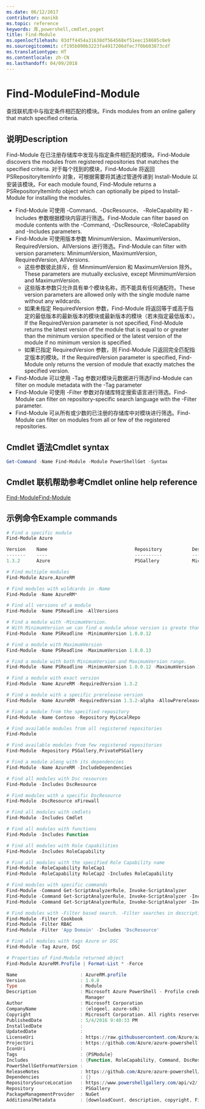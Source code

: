 ```yaml
---
ms.date: 06/12/2017
contributor: manikb
ms.topic: reference
keywords: 库,powershell,cmdlet,psget
title: Find-Module
ms.openlocfilehash: 03dff4454a31638df564568ef51eec158685c8e9
ms.sourcegitcommit: cf195b090b3223fa4917206dfec7f0b603873cdf
ms.translationtype: HT
ms.contentlocale: zh-CN
ms.lasthandoff: 04/09/2018
---
```

# <a name="find-module"></a><span data-ttu-id="f746c-103">Find-Module</span><span class="sxs-lookup"><span data-stu-id="f746c-103">Find-Module</span></span>
<span data-ttu-id="f746c-104">查找联机库中与指定条件相匹配的模块。</span><span class="sxs-lookup"><span data-stu-id="f746c-104">Finds modules from an online gallery that match specified criteria.</span></span>

## <a name="description"></a><span data-ttu-id="f746c-105">说明</span><span class="sxs-lookup"><span data-stu-id="f746c-105">Description</span></span>
<span data-ttu-id="f746c-106">Find-Module 在已注册存储库中发现与指定条件相匹配的模块。</span><span class="sxs-lookup"><span data-stu-id="f746c-106">Find-Module discovers the modules from registered repositories that matches the specified criteria.</span></span>
<span data-ttu-id="f746c-107">对于每个找到的模块，Find-Module 将返回 PSRepositoryItemInfo 对象，可根据需要将其通过管道传递到 Install-Module 以安装该模块。</span><span class="sxs-lookup"><span data-stu-id="f746c-107">For each module found, Find-Module returns a PSRepositoryItemInfo object which can optionally be piped to Install-Module for installing the modules.</span></span>

- <span data-ttu-id="f746c-108">Find-Module 可使用 -Command、-DscResource、 -RoleCapability 和 -Includes 参数根据模块内容进行筛选。</span><span class="sxs-lookup"><span data-stu-id="f746c-108">Find-Module can filter based on module contents with the -Command, -DscResource, -RoleCapability and -Includes parameters.</span></span>
- <span data-ttu-id="f746c-109">Find-Module 可使用版本参数 MinimumVersion、MaximumVersion、RequiredVersion、AllVersions 进行筛选。</span><span class="sxs-lookup"><span data-stu-id="f746c-109">Find-Module can filter with version parameters: MinimumVersion, MaximumVersion, RequiredVersion, AllVersions.</span></span>
  - <span data-ttu-id="f746c-110">这些参数彼此排斥，但 MinmimumVersion 和 MaximumVersion 除外。</span><span class="sxs-lookup"><span data-stu-id="f746c-110">These parameters are mutually exclusive, except MinmimumVersion and MaximumVersion.</span></span>
  - <span data-ttu-id="f746c-111">这些版本参数只允许具有单个模块名称，而不能具有任何通配符。</span><span class="sxs-lookup"><span data-stu-id="f746c-111">These version parameters are allowed only with the single module name without any wildcards.</span></span>
  - <span data-ttu-id="f746c-112">如果未指定 RequiredVersion 参数，Find-Module 将返回等于或高于指定的最低版本的最新版本的模块或最新版本的模块（若未指定最低版本）。</span><span class="sxs-lookup"><span data-stu-id="f746c-112">If the RequiredVersion parameter is not specified, Find-Module returns the latest version of the module that is equal to or greater than the minimum version specified or the latest version of the module if no minimum version is specified.</span></span>
  - <span data-ttu-id="f746c-113">如果已指定 RequiredVersion 参数，则 Find-Module 只返回完全匹配指定版本的模块。</span><span class="sxs-lookup"><span data-stu-id="f746c-113">If the RequiredVersion parameter is specified, Find-Module only returns the version of module that exactly matches the specified version.</span></span>
- <span data-ttu-id="f746c-114">Find-Module 可以使用 -Tag 参数对模块元数据进行筛选</span><span class="sxs-lookup"><span data-stu-id="f746c-114">Find-Module can filter on module metadata with the -Tag parameter</span></span>
- <span data-ttu-id="f746c-115">Find-Module 可使用 -Filter 参数对存储库特定搜索语言进行筛选。</span><span class="sxs-lookup"><span data-stu-id="f746c-115">Find-Module can filter on repository-specific search language with the -Filter parameter.</span></span>
- <span data-ttu-id="f746c-116">Find-Module 可从所有或少数的已注册的存储库中对模块进行筛选。</span><span class="sxs-lookup"><span data-stu-id="f746c-116">Find-Module can filter on modules from all or few of the registered repositories.</span></span>

## <a name="cmdlet-syntax"></a><span data-ttu-id="f746c-117">Cmdlet 语法</span><span class="sxs-lookup"><span data-stu-id="f746c-117">Cmdlet syntax</span></span>
```powershell
Get-Command -Name Find-Module -Module PowerShellGet -Syntax
```

## <a name="cmdlet-online-help-reference"></a><span data-ttu-id="f746c-118">Cmdlet 联机帮助参考</span><span class="sxs-lookup"><span data-stu-id="f746c-118">Cmdlet online help reference</span></span>

[<span data-ttu-id="f746c-119">Find-Module</span><span class="sxs-lookup"><span data-stu-id="f746c-119">Find-Module</span></span>](http://go.microsoft.com/fwlink/?LinkID=398574)

## <a name="example-commands"></a><span data-ttu-id="f746c-120">示例命令</span><span class="sxs-lookup"><span data-stu-id="f746c-120">Example commands</span></span>
```powershell
# Find a specific module
Find-Module Azure

Version    Name                                Repository           Description
-------    ----                                ----------           -----------
1.3.2      Azure                               PSGallery            Microsoft Azure PowerShell - Service Management

# Find multiple modules
Find-Module Azure,AzureRM

# Find modules with wildcards in -Name
Find-Module -Name AzureRM*

# Find all versions of a module
Find-Module -Name PSReadline -AllVersions

# Find a module with -MinimumVersion.
# With MinimumVersion we can find a module whose version is greate than or equal to the specified MinimumVersion value.
Find-Module -Name PSReadline -MinimumVersion 1.0.0.12

# Find a module with MaximumVersion
Find-Module -Name PSReadline -MaximumVersion 1.0.0.13

# Find a module with both MinimumVersion and MaximumVersion range.
Find-Module -Name PSReadline -MinimumVersion 1.0.0.12 -MaximumVersion 1.0.0.13

# Find a module with exact version
Find-Module -Name AzureRM -RequiredVersion 1.3.2

# Find a module with a specific prerelease version
Find-Module -Name AzureRM -RequiredVersion 1.3.2-alpha -AllowPrerelease

# Find a module from the specified repository
Find-Module -Name Contoso -Repository MyLocalRepo

# Find available modules from all registered repositories
Find-Module

# Find available modules from few registered repositories
Find-Module -Repository PSGallery,PrivatePSGallery

# Find a module along with its dependencies
Find-Module -Name AzureRM -IncludeDependencies

# Find all modules with Dsc resources
Find-Module -Includes DscResource

# Find modules with a specific DscResource
Find-Module -DscResource xFirewall

# Find all modules with cmdlets
Find-Module -Includes Cmdlet

# Find all modules with functions
Find-Module -Includes Function

# Find all modules with Role Capabilities
Find-Module -Includes RoleCapability

# Find all modules with the specified Role Capability name
Find-Module -RoleCapability RoleCap1
Find-Module -RoleCapability RoleCap2 -Includes RoleCapability

# Find modules with specific commands
Find-Module -Command Get-ScriptAnalyzerRule, Invoke-ScriptAnalyzer
Find-Module -Command Get-ScriptAnalyzerRule, Invoke-ScriptAnalyzer -Includes Cmdlet
Find-Module -Command Get-ScriptAnalyzerRule, Invoke-ScriptAnalyzer -Includes Function

# Find modules with -Filter based search. -Filter searches in description and names
Find-Module -Filter Cookbook
Find-Module -Filter RBAC
Find-Module -Filter 'App Domain' -Includes 'DscResource'

# Find all modules with tags Azure or DSC
Find-Module -Tag Azure, DSC

# Properties of Find-Module returned object
Find-Module AzureRM.Profile | Format-List * -Force

Name                       : AzureRM.profile
Version                    : 1.0.8
Type                       : Module
Description                : Microsoft Azure PowerShell - Profile credential management cmdlets for Azure Resource
                             Manager
Author                     : Microsoft Corporation
CompanyName                : {elogeel, azure-sdk}
Copyright                  : Microsoft Corporation. All rights reserved.
PublishedDate              : 5/4/2016 9:40:33 PM
InstalledDate              :
UpdatedDate                :
LicenseUri                 : https://raw.githubusercontent.com/Azure/azure-powershell/dev/LICENSE.txt
ProjectUri                 : https://github.com/Azure/azure-powershell
IconUri                    :
Tags                       : {PSModule}
Includes                   : {Function, RoleCapability, Command, DscResource...}
PowerShellGetFormatVersion :
ReleaseNotes               : https://github.com/Azure/azure-powershell/blob/dev/ChangeLog.md
Dependencies               : {}
RepositorySourceLocation   : https://www.powershellgallery.com/api/v2/
Repository                 : PSGallery
PackageManagementProvider  : NuGet
AdditionalMetadata         : {downloadCount, description, copyright, FileList...}

```